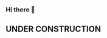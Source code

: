 ### Hi there 👋

## UNDER CONSTRUCTION

<!--
**Wizyma/Wizyma** is a ✨ _special_ ✨ repository because its `README.md` (this file) appears on your GitHub profile.

[![Contribution Stats](https://github-contribution-stats.vercel.app/api/?username=wizyma)](https://github.com/LordDashMe/github-contribution-stats/)

Here are some ideas to get you started:

- 🔭 I’m currently working on ...
- 🌱 I’m currently learning ...
- 👯 I’m looking to collaborate on ...
- 🤔 I’m looking for help with ...
- 💬 Ask me about ...
- 📫 How to reach me: ...
- 😄 Pronouns: ...
- ⚡ Fun fact: ...
-->
